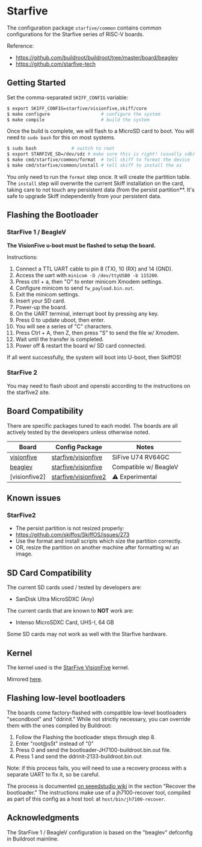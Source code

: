 # Starfive

The configuration package `starfive/common` contains common configurations for
the Starfive series of RISC-V boards.

Reference:

 - https://github.com/buildroot/buildroot/tree/master/board/beaglev
 - https://github.com/starfive-tech

## Getting Started

Set the comma-separated `SKIFF_CONFIG` variable:

```sh
$ export SKIFF_CONFIG=starfive/visionfive,skiff/core
$ make configure                   # configure the system
$ make compile                     # build the system
```

Once the build is complete, we will flash to a MicroSD card to boot. You will
need to `sudo bash` for this on most systems.

```sh
$ sudo bash             # switch to root
$ export STARFIVE_SD=/dev/sdz # make sure this is right! (usually sdb)
$ make cmd/starfive/common/format  # tell skiff to format the device
$ make cmd/starfive/common/install # tell skiff to install the os
```

You only need to run the `format` step once. It will create the partition table.
The `install` step will overwrite the current Skiff installation on the card,
taking care to not touch any persistent data (from the persist partition**. It's
safe to upgrade Skiff independently from your persistent data.

## Flashing the Bootloader

### StarFive 1 / BeagleV

**The VisionFive u-boot must be flashed to setup the board.**

Instructions:

 1. Connect a TTL UART cable to pin 8 (TX), 10 (RX) and 14 (GND).
 2. Access the uart with `minicom -D /dev/ttyUSB0 -b 115200`.
 3. Press ctrl + a, then "O" to enter minicom Xmodem settings.
 4. Configure minicom to send `fw_payload.bin.out`.
 5. Exit the minicom settings.
 6. Insert your SD card.
 7. Power-up the board.
 8. On the UART terminal, interrupt boot by pressing any key.
 9. Press 0 to update uboot, then enter.
 10. You will see a series of "C" characters.
 11. Press Ctrl + A, then Z, then press "S" to send the file w/ Xmodem.
 12. Wait until the transfer is completed.
 13. Power off & restart the board w/ SD card connected.

If all went successfully, the system will boot into U-boot, then SkiffOS!

### StarFive 2

You may need to flash uboot and opensbi according to the instructions on the starfive2 site.

## Board Compatibility

There are specific packages tuned to each model. The boards are all actively
tested by the developers unless otherwise noted.

| **Board**     | **Config Package**     | Notes                 |
|---------------|------------------------|-----------------------|
| [visionfive]  | [starfive/visionfive]  | SiFive U74 RV64GC     |
| [beaglev]     | [starfive/visionfive]  | Compatible w/ BeagleV |
| [visionfive2] | [starfive/visionfive2] | ⚠ Experimental        |

[beaglev]: https://beagleboard.org/static/beagleV/beagleV.html
[visionfive]: https://ameridroid.com/products/visionfive-starfive
[starfive/visionfive]: ./visionfive
[starfive/visionfive2]: ./visionfive2

## Known issues

### StarFive2

 - The persist partition is not resized properly:
  - https://github.com/skiffos/SkiffOS/issues/273
  - Use the format and install scripts which size the partition correctly.
  - OR, resize the partition on another machine after formatting w/ an image.

## SD Card Compatibility

The current SD cards used / tested by developers are:

- SanDisk Ultra MicroSDXC (Any)

The current cards that are known to **NOT** work are:

- Intenso MicroSDXC Card, UHS-I, 64 GB

Some SD cards may not work as well with the Starfive hardware.

## Kernel

The kernel used is the [StarFive VisionFive] kernel.

[StarFive VisionFive]: https://github.com/starfive-tech/linux/tree/visionfive

Mirrored [here](https://github.com/skiffos/linux/tree/visionfive).

## Flashing low-level bootloaders

The boards come factory-flashed with compatible low-level bootloaders
"secondboot" and "ddrinit." While not strictly necessary, you can override them
with the ones compiled by Buildroot:

 1. Follow the Flashing the bootloader steps through step 8.
 2. Enter "root@s5t" instead of "0"
 3. Press 0 and send the bootloader-JH7100-buildroot.bin.out file.
 4. Press 1 and send the ddrinit-2133-buildroot.bin.out

Note: if this process fails, you will need to use a recovery process with a
separate UART to fix it, so be careful.

The process is documented [on seeedstudio wiki] in the section "Recover the
bootloader." The instructions make use of a jh7100-recover tool, compiled as
part of this config as a host tool: at `host/bin/jh7100-recover`.

[on seeedstudio wiki]: https://wiki.seeedstudio.com/BeagleV-Update-bootloader-ddr-init-boot-uboot-Recover-bootloader/

## Acknowledgments

The StarFive 1 / BeagleV configuration is based on the "beaglev" defconfig in Buildroot mainline.

